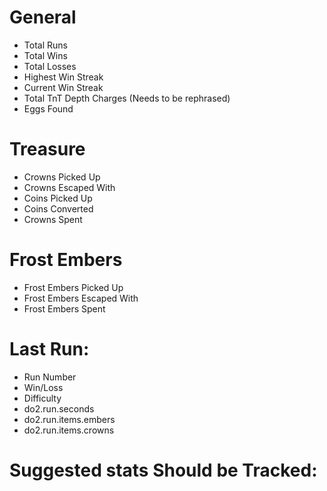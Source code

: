 # General
 - Total Runs
 - Total Wins
 - Total Losses
 - Highest Win Streak
 - Current Win Streak
 - Total TnT Depth Charges (Needs to be rephrased)
 - Eggs Found

# Treasure
 - Crowns Picked Up
 - Crowns Escaped With
 - Coins Picked Up
 - Coins Converted
 - Crowns Spent

# Frost Embers
 - Frost Embers Picked Up
 - Frost Embers Escaped With
 - Frost Embers Spent

# Last Run:
 - Run Number
 - Win/Loss
 - Difficulty
 - do2.run.seconds
 - do2.run.items.embers
 - do2.run.items.crowns

# Suggested stats Should be Tracked:
